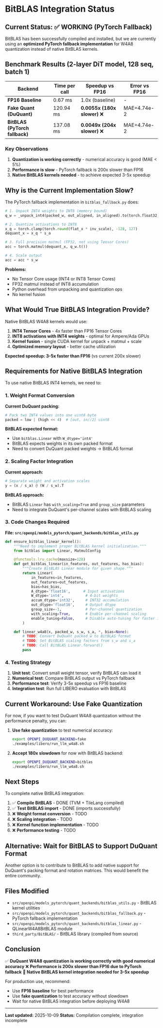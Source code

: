 # BitBLAS Integration Status

## Current Status: ✅ WORKING (PyTorch Fallback)

BitBLAS has been successfully compiled and installed, but we are currently using an **optimized PyTorch fallback implementation** for W4A8 quantization instead of native BitBLAS kernels.

## Benchmark Results (2-layer DiT model, 128 seq, batch 1)

| Backend | Time per call | Speedup vs FP16 | Error vs FP16 |
|---------|---------------|-----------------|---------------|
| **FP16 Baseline** | 0.67 ms | 1.0x (baseline) | - |
| **Fake Quant (DuQuant)** | 120.94 ms | **0.0055x (180x slower)** ❌ | MAE=4.74e-2 |
| **BitBLAS (PyTorch fallback)** | 137.08 ms | **0.0049x (204x slower)** ❌ | MAE=4.74e-2 |

### Key Observations

1. **Quantization is working correctly** - numerical accuracy is good (MAE < 5%)
2. **Performance is slow** - PyTorch fallback is 200x slower than FP16
3. **Native BitBLAS kernels needed** - to achieve expected 3-5x speedup

## Why is the Current Implementation Slow?

The PyTorch fallback implementation in `bitblas_fallback.py` does:

```python
# 1. Unpack INT4 weights to INT8 (memory bound)
q_w = _unpack_int4(packed_w, out_aligned, in_aligned).to(torch.float32)

# 2. Quantize activations to INT8
x_q = torch.clamp(torch.round(flat_x * inv_scale), -128, 127)
dequant_x = x_q * s_a

# 3. Full precision matmul (FP32, not using Tensor Cores)
acc = torch.matmul(dequant_x, q_w.t())

# 4. Scale output
acc = acc * s_w
```

**Problems:**
- No Tensor Core usage (INT4 or INT8 Tensor Cores)
- FP32 matmul instead of INT8 accumulation
- Python overhead from unpacking and quantization ops
- No kernel fusion

## What Would True BitBLAS Integration Provide?

Native BitBLAS W4A8 kernels would use:

1. **INT4 Tensor Cores** - 4x faster than FP16 Tensor Cores
2. **INT8 activations with INT4 weights** - optimal for Ampere/Ada GPUs
3. **Kernel fusion** - single CUDA kernel for unpack + matmul + scale
4. **Optimized memory layout** - better cache utilization

**Expected speedup: 3-5x faster than FP16** (vs current 200x slower)

## Requirements for Native BitBLAS Integration

To use native BitBLAS INT4 kernels, we need to:

### 1. Weight Format Conversion

**Current DuQuant packing:**
```python
# Pack two INT4 values into one uint8 byte
packed = low | (high << 4)  # [out, in//2] uint8
```

**BitBLAS expected format:**
- Use `bitblas.Linear` with `W_dtype='int4'`
- BitBLAS expects weights in its own packed format
- Need to convert DuQuant packed weights → BitBLAS format

### 2. Scaling Factor Integration

**Current approach:**
```python
# Separate weight and activation scales
y = (x / s_a) @ (W / s_w).T
```

**BitBLAS approach:**
- BitBLAS `Linear` has `with_scaling=True` and `group_size` parameters
- Need to integrate DuQuant's per-channel scales with BitBLAS scaling

### 3. Code Changes Required

**File: `src/openpi/models_pytorch/quant_backends/bitblas_utils.py`**

```python
def ensure_bitblas_linear_kernel():
    """Need to implement proper BitBLAS kernel initialization."""
    from bitblas import Linear, MatmulConfig

    @functools.lru_cache(maxsize=128)
    def get_bitblas_linear(in_features, out_features, has_bias):
        """Create BitBLAS Linear module for given shape."""
        return Linear(
            in_features=in_features,
            out_features=out_features,
            bias=has_bias,
            A_dtype='float16',      # Input activations
            W_dtype='int4',          # 4-bit weights
            accum_dtype='int32',     # INT32 accumulation
            out_dtype='float16',     # Output dtype
            group_size=-1,           # Per-channel quantization
            with_scaling=True,       # Enable per-channel scaling
            enable_tuning=False,     # Disable auto-tuning for faster init
        )

    def linear_w4a8(x, packed_w, s_w, s_a, *, bias=None):
        # TODO: Convert DuQuant packed_w to BitBLAS format
        # TODO: Set BitBLAS scaling factors from s_w and s_a
        # TODO: Call BitBLAS Linear.forward()
        pass
```

### 4. Testing Strategy

1. **Unit test**: Convert small weight tensor, verify BitBLAS can load it
2. **Numerical test**: Compare BitBLAS output vs PyTorch fallback
3. **Performance test**: Verify 3-5x speedup vs FP16 baseline
4. **Integration test**: Run full LIBERO evaluation with BitBLAS

## Current Workaround: Use Fake Quantization

For now, if you want to test DuQuant W4A8 quantization without the performance penalty, you can:

1. **Use fake quantization** to test numerical accuracy:
   ```bash
   export OPENPI_DUQUANT_BACKEND=fake
   ./examples/libero/run_llm_w4a8.sh
   ```

2. **Accept 180x slowdown** for now with BitBLAS backend:
   ```bash
   export OPENPI_DUQUANT_BACKEND=bitblas
   ./examples/libero/run_llm_w4a8.sh
   ```

## Next Steps

To complete native BitBLAS integration:

1. ✅ **Compile BitBLAS** - DONE (TVM + TileLang compiled)
2. ✅ **Test BitBLAS import** - DONE (imports successfully)
3. ❌ **Weight format conversion** - TODO
4. ❌ **Scaling integration** - TODO
5. ❌ **Kernel function implementation** - TODO
6. ❌ **Performance testing** - TODO

## Alternative: Wait for BitBLAS to Support DuQuant Format

Another option is to contribute to BitBLAS to add native support for DuQuant's packing format and rotation matrices. This would benefit the entire community.

## Files Modified

- `src/openpi/models_pytorch/quant_backends/bitblas_utils.py` - BitBLAS kernel utilities
- `src/openpi/models_pytorch/quant_backends/bitblas_fallback.py` - PyTorch fallback implementation
- `src/openpi/models_pytorch/quant_backends/bitblas_linear.py` - QLinearW4A8BitBLAS module
- `third_party/BitBLAS/` - BitBLAS library (compiled from source)

## Conclusion

✅ **DuQuant W4A8 quantization is working correctly with good numerical accuracy**
❌ **Performance is 200x slower than FP16 due to PyTorch fallback**
🔧 **Native BitBLAS kernel integration needed for 3-5x speedup**

For production use, recommend:
- Use **FP16 baseline** for best performance
- Use **fake quantization** to test accuracy without slowdown
- Wait for native BitBLAS integration before deploying W4A8

---

**Last updated:** 2025-10-09
**Status:** Compilation complete, integration incomplete
